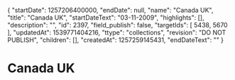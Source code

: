 {
  "startDate": 1257206400000, 
  "endDate": null, 
  "name": "Canada UK", 
  "title": "Canada UK", 
  "startDateText": "03-11-2009", 
  "highlights": [], 
  "description": "", 
  "id": 2397, 
  "field_publish": false, 
  "targetIds": [
    5438, 
    5670
  ], 
  "updatedAt": 1539771404216, 
  "ttype": "collections", 
  "revision": "DO NOT PUBLISH", 
  "children": [], 
  "createdAt": 1257259145431, 
  "endDateText": ""
}

# Canada UK

